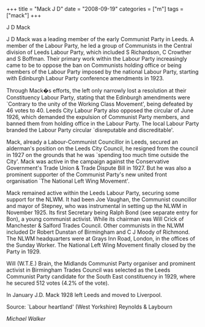 +++
title = "Mack J D"
date = "2008-09-19"
categories = ["m"]
tags = ["mack"]
+++

J D Mack

J D Mack was a leading member of the early Communist Party in Leeds. A member of the Labour Party, he led a group of Communists in the Central division of Leeds Labour Party, which included S Richardson, C Crowther and S Boffman. Their primary work within the Labour Party increasingly came to be to oppose the ban on Communists holding office or being members of the Labour Party imposed by the national Labour Party, starting with Edinburgh Labour Party conference amendments in 1923.

Through Mack�s efforts, the left only narrowly lost a resolution at their Constituency Labour Party, stating that the Edinburgh amendments were \`Contrary to the unity of the Working Class Movement', being defeated by 46 votes to 40. Leeds City Labour Party also opposed the circular of June 1926, which demanded the expulsion of Communist Party members, and banned them from holding office in the Labour Party. The local Labour Party branded the Labour Party circular \`disreputable and discreditable'.

Mack, already a Labour-Communist Councillor in Leeds, secured an alderman's position on the Leeds City Council, he resigned from the council in 1927 on the grounds that he was \`spending too much time outside the City'. Mack was active in the campaign against the Conservative Government's Trade Union & Trade Dispute Bill in 1927. But he was also a prominent supporter of the Communist Party's new united front organisation \`The National Left Wing Movement'.

Mack remained active within the Leeds Labour Party, securing some support for the NLWM. It had been Joe Vaughan, the Communist councillor and mayor of Stepney, who was instrumental in setting up the NLWM in November 1925. Its first Secretary being Ralph Bond (see separate entry for Bon), a young communist activist. While its chairman was Will Crick of Manchester & Salford Trades Council. Other communists in the NLWM included Dr Robert Dunstan of Birmingham and C J Moody of Richmond. The NLWM headquarters were at Grays Inn Road, London, in the offices of the Sunday Worker. The National Left Wing Movement finally closed by the Party in 1929.

Will (W.T.E.) Brain, the Midlands Communist Party organiser and prominent activist in Birmingham Trades Council was selected as the Leeds Communist Party candidate for the South East constituency in 1929, where he secured 512 votes (4.2% of the vote).

In January J.D. Mack 1928 left Leeds and moved to Liverpool.

Source: \`Labour heartland' (West Yorkshire) Reynolds & Laybourn

_Michael Walker_
